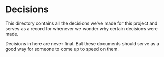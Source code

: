 # Decisions

This directory contains all the decisions we've made for this project and serves as a record for
whenever we wonder why certain decisions were made.

Decisions in here are never final. But these documents should serve as a good way for someone to
come up to speed on them.
